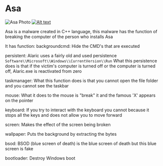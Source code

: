 
# Asa

![Asa Photo](https://get.wallhere.com/photo/1600x1200-px-ART-artistic-artwork-creepy-dark-evil-fantasy-Halloween-horror-original-psychedelic-scary-spooky-1616593.jpg)
[![Alt text](https://img.youtube.com/1.jpg)](https://youtu.be/3qA3w1Mr7dg)


Asa is a malware created in C++ language, this malware has the function of breaking the computer of the person who installs Asa

It has function:
backgroundcmd: Hide the CMD's that are executed

persistent: Alaric uses a fairly old and used persistence
```Software\\Microsoft\\Windows\\CurrentVersion\\Run``` What this persistence does is that if the victim's computer is turned off or the computer is turned off, Alaric.exe is reactivated from zero

taskmanager: What this function does is that you cannot open the file folder and you cannot see the taskbar

mouse: What it does to the mouse is "break" it and the famous 'X' appears on the pointer

keyboard: If you try to interact with the keyboard you cannot because it stops all the keys and does not allow you to move forward

screen: Makes the effect of the screen being broken

wallpaper: Puts the background by extracting the bytes

bsod: BSOD (blue screen of death) is the blue screen of death but this blue screen is fake

bootloader: Destroy Windows boot
